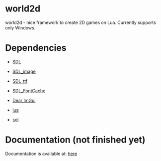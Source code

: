 # world2d
world2d - nice framework to create 2D games on Lua. Currently supports only Windows.

# Dependencies
- [SDL](https://github.com/libsdl-org/SDL)
- [SDL_image](https://github.com/libsdl-org/SDL_image)
- [SDL_ttf](https://github.com/libsdl-org/SDL_ttf)
- [SDL_FontCache](https://github.com/grimfang4/SDL_FontCache)

- [Dear ImGui](https://github.com/ocornut/imgui)
- [lua](https://github.com/lua/lua)
- [sol](https://github.com/ThePhD/sol2)

# Documentation (not finished yet)
Documentation is available at: [here](https://world2d.gitbook.io/world2d/)